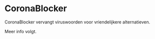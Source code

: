 # CoronaBlocker
CoronaBlocker vervangt viruswoorden voor vriendelijkere alternatieven.


Meer info volgt.
